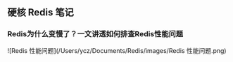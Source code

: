 ## 硬核 Redis 笔记

### Redis为什么变慢了？一文讲透如何排查Redis性能问题 



![Redis 性能问题](/Users/ycz/Documents/Redis/images/Redis 性能问题.png)